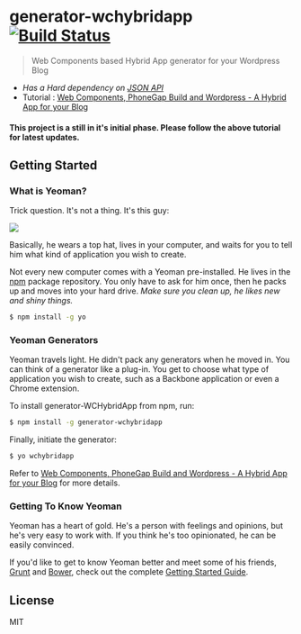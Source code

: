 # generator-wchybridapp [![Build Status](https://secure.travis-ci.org/arvindr21/generator-wchybridapp.png?branch=master)](https://travis-ci.org/arvindr21/generator-wchybridapp)

> Web Components based Hybrid App generator for your Wordpress Blog

* _Has a Hard dependency on  [JSON API](http://wordpress.org/plugins/json-api/)_
* Tutorial : [Web Components, PhoneGap Build and Wordpress - A Hybrid App for your Blog](http://thejackalofjavascript.com/a-hybrid-app-for-your-blog)
 
#### This project is a still in it's initial phase. Please follow the above tutorial for latest updates.


## Getting Started

### What is Yeoman?

Trick question. It's not a thing. It's this guy:

![](http://i.imgur.com/JHaAlBJ.png)

Basically, he wears a top hat, lives in your computer, and waits for you to tell him what kind of application you wish to create.

Not every new computer comes with a Yeoman pre-installed. He lives in the [npm](https://npmjs.org) package repository. You only have to ask for him once, then he packs up and moves into your hard drive. *Make sure you clean up, he likes new and shiny things.*

```bash
$ npm install -g yo
```

### Yeoman Generators

Yeoman travels light. He didn't pack any generators when he moved in. You can think of a generator like a plug-in. You get to choose what type of application you wish to create, such as a Backbone application or even a Chrome extension.

To install generator-WCHybridApp from npm, run:

```bash
$ npm install -g generator-wchybridapp
```

Finally, initiate the generator:

```bash
$ yo wchybridapp
```
Refer to [Web Components, PhoneGap Build and Wordpress - A Hybrid App for your Blog](http://thejackalofjavascript.com/a-hybrid-app-for-your-blog) for more details.

### Getting To Know Yeoman

Yeoman has a heart of gold. He's a person with feelings and opinions, but he's very easy to work with. If you think he's too opinionated, he can be easily convinced.

If you'd like to get to know Yeoman better and meet some of his friends, [Grunt](http://gruntjs.com) and [Bower](http://bower.io), check out the complete [Getting Started Guide](https://github.com/yeoman/yeoman/wiki/Getting-Started).


## License

MIT
